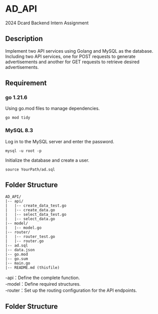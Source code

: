 # AD_API
2024 Dcard Backend Intern Assignment

## Description
Implement two API services using Golang and MySQL as the database.  
Including two API services, one for POST requests to generate advertisements and another for GET requests to retrieve desired advertisements.

## Requirement
### go 1.21.6
Using go.mod files to manage dependencies.
```
go mod tidy
```
 
### MySQL 8.3
Log in to the MySQL server and enter the password.
```
mysql -u root -p
```
Initialize the database and create a user.
```
source YourPath/ad.sql
```
## Folder Structure
```
AD_API/
|-- api/
|   |-- create_data_test.go
|   |-- create_data.go
|   |-- select_data_test.go
|   |-- select_data.go
|-- model/
|   |-- model.go
|-- router/
|   |-- router_test.go
|   |-- router.go
|-- ad.sql
|-- data.json
|-- go.mod
|-- go.sum
|-- main.go
|-- README.md (thisfile)
```
-api：Define the complete function.  
-model：Define required  structures.  
-router：Set up the routing configuration for the API endpoints.  

## Folder Structure
